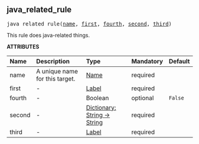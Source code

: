 <!-- Generated with Stardoc: http://skydoc.bazel.build -->



<a id="java_related_rule"></a>

## java_related_rule

<pre>
java_related_rule(<a href="#java_related_rule-name">name</a>, <a href="#java_related_rule-first">first</a>, <a href="#java_related_rule-fourth">fourth</a>, <a href="#java_related_rule-second">second</a>, <a href="#java_related_rule-third">third</a>)
</pre>

This rule does java-related things.

**ATTRIBUTES**


| Name  | Description | Type | Mandatory | Default |
| :------------- | :------------- | :------------- | :------------- | :------------- |
| <a id="java_related_rule-name"></a>name |  A unique name for this target.   | <a href="https://bazel.build/concepts/labels#target-names">Name</a> | required |  |
| <a id="java_related_rule-first"></a>first |  -   | <a href="https://bazel.build/concepts/labels">Label</a> | required |  |
| <a id="java_related_rule-fourth"></a>fourth |  -   | Boolean | optional |  `False`  |
| <a id="java_related_rule-second"></a>second |  -   | <a href="https://bazel.build/rules/lib/dict">Dictionary: String -> String</a> | required |  |
| <a id="java_related_rule-third"></a>third |  -   | <a href="https://bazel.build/concepts/labels">Label</a> | required |  |


